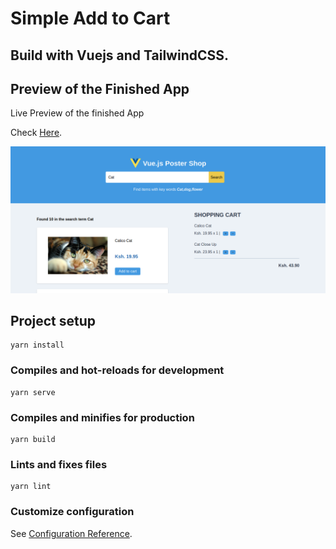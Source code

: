 # Simple Add to Cart

## Build with Vuejs and TailwindCSS.

## Preview of the Finished App

Live Preview of the finished App

Check [Here](https://simple-cart.vercel.app).

![](/public/poster-shop.png)

## Project setup
```
yarn install
```

### Compiles and hot-reloads for development
```
yarn serve
```

### Compiles and minifies for production
```
yarn build
```

### Lints and fixes files
```
yarn lint
```

### Customize configuration
See [Configuration Reference](https://cli.vuejs.org/config/).

